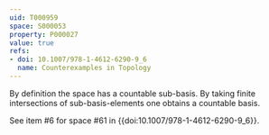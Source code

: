 ```yaml
---
uid: T000959
space: S000053
property: P000027
value: true
refs:
- doi: 10.1007/978-1-4612-6290-9_6
  name: Counterexamples in Topology
---
```


By definition the space has a countable sub-basis. By taking finite intersections of sub-basis-elements one obtains a countable basis.

See item #6 for space #61 in {{doi:10.1007/978-1-4612-6290-9_6}}.
